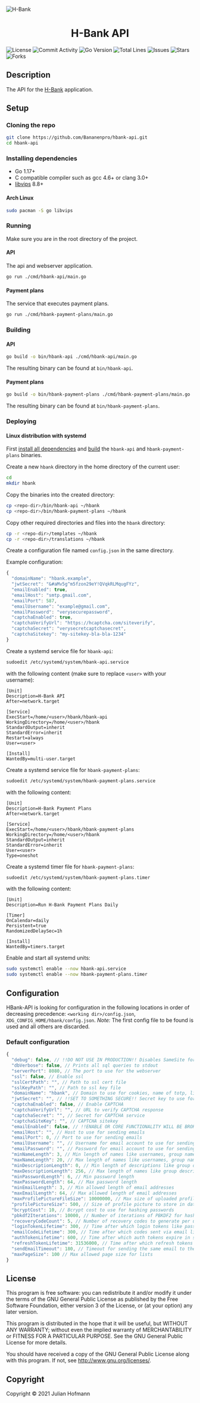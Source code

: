 ![H-Bank](images/banner.png)
<h1 align="center">H-Bank API</h1>

![License](https://img.shields.io/github/license/Bananenpro/hbank-api)
![Commit Activity](https://img.shields.io/github/commit-activity/m/Bananenpro/hbank-api)
![Go Version](https://img.shields.io/github/go-mod/go-version/Bananenpro/hbank-api)
![Total Lines](https://img.shields.io/tokei/lines/github/Bananenpro/hbank-api)
![Issues](https://img.shields.io/github/issues/Bananenpro/hbank-api)
![Stars](https://img.shields.io/github/stars/Bananenpro/hbank-api)
![Forks](https://img.shields.io/github/forks/Bananenpro/hbank-api)

## Description

The API for the [H-Bank](https://github.com/Bananenpro/hbank) application.

## Setup

### Cloning the repo

```bash
git clone https://github.com/Bananenpro/hbank-api.git
cd hbank-api
```

### Installing dependencies

- Go 1.17+
- C compatible compiler such as gcc 4.6+ or clang 3.0+
- [libvips](https://github.com/libvips/libvips) 8.8+

#### Arch Linux

```bash
sudo pacman -S go libvips
```

### Running

Make sure you are in the root directory of the project.

#### API

The api and webserver application.

```bash
go run ./cmd/hbank-api/main.go
```

#### Payment plans

The service that executes payment plans.

```bash
go run ./cmd/hbank-payment-plans/main.go
```

### Building

#### API

```bash
go build -o bin/hbank-api ./cmd/hbank-api/main.go
```

The resulting binary can be found at `bin/hbank-api`.

#### Payment plans

```bash
go build -o bin/hbank-payment-plans ./cmd/hbank-payment-plans/main.go
```

The resulting binary can be found at `bin/hbank-payment-plans`.

### Deploying

#### Linux distribution with systemd

First [install all dependencies](#installing-dependencies) and [build](#building) the `hbank-api` and `hbank-payment-plans` binaries.

Create a new `hbank` directory in the home directory of the current user:
```bash
cd
mkdir hbank
```

Copy the binaries into the created directory:
```bash
cp <repo-dir>/bin/hbank-api ~/hbank
cp <repo-dir>/bin/hbank-payment-plans ~/hbank
```

Copy other required directories and files into the `hbank` directory:
```bash
cp -r <repo-dir>/templates ~/hbank
cp -r <repo-dir>/translations ~/hbank
```

Create a configuration file named `config.json` in the same directory.

Example configuration:
```js
{
  "domainName": "hbank.example",
  "jwtSecret": "&#aMv5g^m5fzon29eY!QVqkRLMqugFYz",
  "emailEnabled": true,
  "emailHost": "smtp.gmail.com",
  "emailPort": 587,
  "emailUsername": "example@gmail.com",
  "emailPassword": "verysecurepassword",
  "captchaEnabled": true,
  "captchaVerifyUrl": "https://hcaptcha.com/siteverify",
  "captchaSecret": "verysecretcaptchasecret",
  "captchaSitekey": "my-sitekey-bla-bla-1234"
}
```

Create a systemd service file for `hbank-api`:
```bash
sudoedit /etc/systemd/system/hbank-api.service
```
with the following content (make sure to replace `<user>` with your username):
```
[Unit]
Description=H-Bank API
After=network.target

[Service]
ExecStart=/home/<user>/hbank/hbank-api
WorkingDirectory=/home/<user>/hbank
StandardOutput=inherit
StandardError=inherit
Restart=always
User=<user>

[Install]
WantedBy=multi-user.target
```

Create a systemd service file for `hbank-payment-plans`:
```bash
sudoedit /etc/systemd/system/hbank-payment-plans.service
```
with the following content:
```
[Unit]
Description=H-Bank Payment Plans
After=network.target

[Service]
ExecStart=/home/<user>/hbank/hbank-payment-plans
WorkingDirectory=/home/<user>/hbank
StandardOutput=inherit
StandardError=inherit
User=<user>
Type=oneshot
```

Create a systemd timer file for `hbank-payment-plans`:
```bash
sudoedit /etc/systemd/system/hbank-payment-plans.timer
```
with the following content:
```
[Unit]
Description=Run H-Bank Payment Plans Daily

[Timer]
OnCalendar=daily
Persistent=true
RandomizedDelaySec=1h

[Install]
WantedBy=timers.target
```

Enable and start all systemd units:
```bash
sudo systemctl enable --now hbank-api.service
sudo systemctl enable --now hbank-payment-plans.timer
```

## Configuration

HBank-API is looking for configuration in the following locations in order of decreasing precedence: `<working dir>/config.json`, `XDG_CONFIG_HOME/hbank/config.json`.
*Note:* The first config file to be found is used and all others are discarded.

### Default configuration
```js
{
  "debug": false, // !!DO NOT USE IN PRODUCTION!! Disables SameSite for cookies. Returnes error messages on HTTP-500 responses.
  "dbVerbose": false, // Prints all sql queries to stdout
  "serverPort": 8080, // The port to use for the webserver
  "ssl": false, // Enable ssl
  "sslCertPath": "", // Path to ssl cert file
  "sslKeyPath": "", // Path to ssl key file
  "domainName": "hbank", // Domain to use for cookies, name of totp, links in email
  "jwtSecret": "", // !!SET TO SOMETHING SECURE!! Secret key to use for signing jwt tokens
  "captchaEnabled": false, // Enable CAPTCHA
  "captchaVerifyUrl": "", // URL to verify CAPTCHA response
  "captchaSecret": "", // Secret for CAPTCHA service
  "captchaSiteKey": "", // CAPTCHA sitekey
  "emailEnabled": false, // !!ENABLE OR CORE FUNCTIONALITY WILL BE BROKEN!! Send emails
  "emailHost": "", // Host to use for sending emails
  "emailPort": 0, // Port to use for sending emails
  "emailUsername": "", // Username for email account to use for sending emails
  "emailPassword": "", // Password for email account to use for sending emails
  "minNameLength": 3, // Min length of names like usernames, group names, transaction names, payment plan names, etc.
  "maxNameLength": 20, // Max length of names like usernames, group names, transaction names, payment plan names, etc.
  "minDescriptionLength": 0, // Min length of descriptions like group descriptions, transaction descriptions, payment plan descriptions, etc.
  "maxDescriptionLength": 256, // Max length of names like group descriptions, transaction descriptions, payment plan descriptions, etc.
  "minPasswordLength": 6, // Min password length
  "maxPasswordLength": 64, // Max password length
  "minEmailLength": 3, // Min allowed length of email addresses
  "maxEmailLength": 64, // Max allowed length of email addresses
  "maxProfilePictureFileSize": 10000000, // Max size of uploaded profile pictures in bytes
  "profilePictureSize": 500, // Size of profile picture to store in database in pixels (500 meaning 500x500)
  "bcryptCost": 10, // Bcrypt cost to use for hashing passwords
  "pbkdf2Iterations": 10000, // Number of iterations of PBKDF2 for hashing tokens
  "recoveryCodeCount": 5, // Number of recovery codes to generate per user
  "loginTokenLifetime": 300, // Time after which login tokens like password or two factor tokens expire in seconds
  "emailCodeLifetime": 300, // Time after which codes sent via email like password reset codes expire in seconds
  "authTokenLifetime": 600, // Time after which auth tokens expire in seconds
  "refreshTokenLifetime": 31536000, // Time after which refresh tokens expire in seconds
  "sendEmailTimeout": 180, // Timeout for sending the same email to the same address in seconds
  "maxPageSize": 100 // Max allowed page size for lists
}
```

## License

This program is free software: you can redistribute it and/or modify
it under the terms of the GNU General Public License as published by
the Free Software Foundation, either version 3 of the License, or
(at your option) any later version.

This program is distributed in the hope that it will be useful,
but WITHOUT ANY WARRANTY; without even the implied warranty of
MERCHANTABILITY or FITNESS FOR A PARTICULAR PURPOSE.  See the
GNU General Public License for more details.

You should have received a copy of the GNU General Public License
along with this program.  If not, see <http://www.gnu.org/licenses/>.

## Copyright

Copyright © 2021 Julian Hofmann
